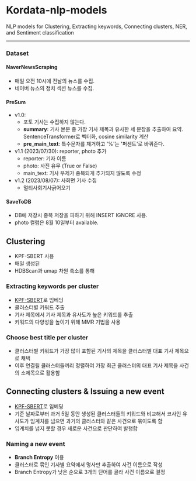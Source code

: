 # Kordata-nlp-models
NLP models for Clustering, Extracting keywords, Connecting clusters, NER, and Sentiment classification

---
### Dataset
#### NaverNewsScraping
- 매일 오전 10시에 전날의 뉴스를 수집.
- 네이버 뉴스의 정치 섹션 뉴스를 수집.

#### PreSum
- v1.0:
    - 포토 기사는 수집하지 않는다.
    - **summary**: 기사 본문 중 가장 기사 제목과 유사한 세 문장을 추출하여 요약. SentenceTransformer로 벡터화, cosine similarity 계산
    - **pre_main_text**: 특수문자를 제거하고 '%'는 '퍼센트'로 바꿔준다.
- v1.1 (2023/07/30): reporter, photo 추가
    - reporter: 기자 이름
    - photo: 사진 유무 (True or False)
    - main_text: 기사 부제가 중복되게 추가되지 않도록 수정
- v1.2 (2023/08/07): 사회면 기사 수집
    - 멀티사회기사긁어오기

#### SaveToDB
- DB에 저장시 중복 저장을 피하기 위해 INSERT IGNORE 사용.
- photo 컬럼은 8월 10일부터 available.

## Clustering
- KPF-SBERT 사용
- 매일 생성된 
- HDBScan과 umap 차원 축소를 통해

### Extracting keywords per cluster
- [KPF-SBERT](https://huggingface.co/bongsoo/kpf-sbert-v1.1)로 임베딩
- 클러스터별 키워드 추출
- 기사 제목에서 기사 제목과 유사도가 높은 키워드를 추출
- 키워드의 다양성을 높이기 위해 MMR 기법을 사용

### Choose best title per cluster
- 클러스터별 키워드가 가장 많이 포함된 기사의 제목을 클러스터별 대표 기사 제목으로 채택
- 이후 연결될 클러스터들끼리 정렬하여 가장 최근 클러스터의 대표 기사 제목을 사건의 소제목으로 활용함

## Connecting clusters & Issuing a new event
- [KPF-SBERT](https://huggingface.co/bongsoo/kpf-sbert-v1.1)로 임베딩
- 기준 날짜로부터 과거 5일 동안 생성된 클러스터들의 키워드와 비교해서 코사인 유사도가 임계치를 넘으면 과거의 클러스터와 같은 사건으로 묶이도록 함
- 임계치를 넘지 못할 경우 새로운 사건으로 판단하여 발행함

### Naming a new event
- **Branch Entropy** 이용
- 클러스터로 묶인 기사별 요약에서 명사만 추출하여 사건 이름으로 작성
- Branch Entropy가 낮은 순으로 3개의 단어를 골라 사건 이름으로 결정

## 
